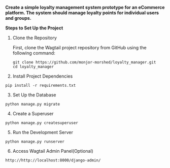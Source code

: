 **Create a simple loyalty management system prototype for an eCommerce platform. The system should manage loyalty points for individual users and groups.**

**Steps to Set Up the Project**
1. Clone the Repository

    First, clone the Wagtail project repository from GitHub using the following command:
    ```
    git clone https://github.com/monjor-morshed/loyalty_manager.git
    cd loyalty_manager
   
   ```
2. Install Project Dependencies
```
pip install -r requirements.txt
```
3. Set Up the Database
```
python manage.py migrate

```
4. Create a Superuser
```
python manage.py createsuperuser

```
5. Run the Development Server
```
python manage.py runserver
```
6. Access Wagtail Admin Panel(Optional)
```
http://http://localhost:8000/django-admin/
```

